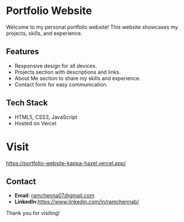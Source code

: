 # Portfolio Website

Welcome to my personal portfolio website! This website showcases my projects, skills, and experience.

## Features
- Responsive design for all devices.
- Projects section with descriptions and links.
- About Me section to share my skills and experience.
- Contact form for easy communication.

## Tech Stack
- HTML5, CSS3, JavaScript
- Hosted on Vercel
# Visit
 https://portfolio-website-kappa-hazel.vercel.app/ 

## Contact
- **Email**: ramchenna07@gmail.com
- **LinkedIn**:https://www.linkedin.com/in/ramchennab/

Thank you for visiting!
